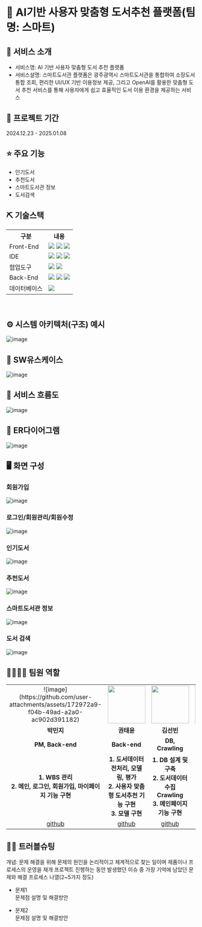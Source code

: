 # 📎 AI기반 사용자 맞춤형 도서추천 플랫폼(팀명: 스마트)

## 👀 서비스 소개
* 서비스명:  AI 기반 사용자 맞춤형 도서 추천 플랫폼
* 서비스설명: 스마트도서관 플랫폼은 광주광역시 스마트도서관을 통합하여 소장도서 통합 조회, 편리한 UI/UX 기반 이용정보 제공, 그리고 OpenAI를 활용한 맞춤형 도서 추천 서비스를 통해 사용자에게 쉽고 효율적인 도서 이용 환경을 제공하는 서비스

## 📅 프로젝트 기간
2024.12.23 - 2025.01.08
<br>

## ⭐ 주요 기능
* 인기도서
* 추천도서
* 스마트도서관 정보
* 도서검색

## ⛏ 기술스택
<table>
    <tr>
        <th>구분</th>
        <th>내용</th>
    </tr>
    <tr>
        <td>Front-End</td>
        <td>
            <img src="https://img.shields.io/badge/HTML-E34F26?style=for-the-badge&logo=HTML5&logoColor=white"/>
            <img src="https://img.shields.io/badge/CSS-1572B6?style=for-the-badge&logo=CSS3&logoColor=white"/>
            <img src="https://img.shields.io/badge/JavaScript-F7DF1E?style=for-the-badge&logo=JavaScript&logoColor=white"/>
        </td>
    </tr>
    <tr>
        <td>IDE</td>
        <td>
            <img src="https://img.shields.io/badge/VSCode-007ACC?style=for-the-badge&logo=VisualStudioCode&logoColor=white"/>
            <img src="https://img.shields.io/badge/Colab-ffbe76?style=for-the-badge&logo=Colab&logoColor=white"/>
            <img src="https://img.shields.io/badge/Jupyter-f6e58d?style=for-the-badge&logo=Jupyter&logoColor=white"/>
        </td>
    </tr>
    <tr>
        <td>협업도구</td>
        <td>
            <img src="https://img.shields.io/badge/Notion-999999?style=for-the-badge&logo=Notion&logoColor=block"/>
            <img src="https://img.shields.io/badge/GitHub-181717?style=for-the-badge&logo=GitHub&logoColor=white"/>
        </td>
    </tr>
    <tr>
        <td>Back-End</td>
        <td>
            <img src="https://img.shields.io/badge/Java-007396?style=for-the-badge&logo=java&logoColor=white"/>
            <img src="https://img.shields.io/badge/SpringBoot-6ab04c?style=for-the-badge&logo=SpringBoot&logoColor=white"/>
            <img src="https://img.shields.io/badge/TomCat-f0932b?style=for-the-badge&logo=TomCat&logoColor=white"/>
        </td>
    </tr>
    <tr>
        <td>데이터베이스</td>
        <td>
            <img src="https://img.shields.io/badge/MySQL-7ed6df?style=for-the-badge&logo=MySQL&logoColor=white"/>
        </td>
    </tr>
</table>


<br>

## ⚙ 시스템 아키텍처(구조) 예시 
![image](https://github.com/user-attachments/assets/2ce5150a-24b6-46c4-a56e-bd730f0292d8)


## 📌 SW유스케이스
![image](https://github.com/user-attachments/assets/077929db-dca3-4265-81fd-bbc41947d798)
<br>

## 📌 서비스 흐름도
![image](https://github.com/user-attachments/assets/0d37a1fd-1b96-4330-b909-b60e5e73a497)
<br>

## 📌 ER다이어그램
![image](https://github.com/user-attachments/assets/59ed74a7-8dd9-4ae1-b941-c5b9e57e77fa)
<br>

## 🖥 화면 구성

### 회원가입
![image](https://github.com/user-attachments/assets/68de1aa0-cab4-46ef-b833-86a6e7229d61)
<br>

### 로그인/회원관리/회원수정
![image](https://github.com/user-attachments/assets/f3528331-57e6-4085-9357-dba5d22f89f9)
<br>

### 인기도서
![image](https://github.com/user-attachments/assets/ec12d9ce-8f91-41a6-8bb7-cfcfc0f93773)
<br>

### 추천도서
![image](https://github.com/user-attachments/assets/7170af62-2d7f-4770-8880-6470f5f836fe)
<br>

### 스마트도서관 정보
![image](https://github.com/user-attachments/assets/321e7a64-0d02-47b7-835c-6cbfe3d1e48d)
<br>

### 도서 검색
![image](https://github.com/user-attachments/assets/9776cf00-ed1c-4f2e-9558-89628c507df0)
<br>

## 👨‍👩‍👦‍👦 팀원 역할
<table>
  <tr>
    <td align="center">![image](https://github.com/user-attachments/assets/172972a9-f04b-49ad-a2a0-ac902d391182)
</td>
    <td align="center"><img src="https://mb.ntdtv.kr/assets/uploads/2019/01/Screen-Shot-2019-01-08-at-4.31.55-PM-e1546932545978.png" width="100" height="100"/></td>
    <td align="center"><img src="https://mblogthumb-phinf.pstatic.net/20160127_177/krazymouse_1453865104404DjQIi_PNG/%C4%AB%C4%AB%BF%C0%C7%C1%B7%BB%C1%EE_%B6%F3%C0%CC%BE%F0.png?type=w2" width="100" height="100"/></td>
    <td align="center"><img src="https://i.pinimg.com/236x/ed/bb/53/edbb53d4f6dd710431c1140551404af9.jpg" width="100" height="100"/></td>
  </tr>
  <tr>
    <td align="center"><strong>박민지</strong></td>
    <td align="center"><strong>권태윤</strong></td>
    <td align="center"><strong>김선빈</strong></td>
    <td align="center"><strong>나보람</strong></td>
  </tr>
  <tr>
    <td align="center"><b>PM, Back-end</b></td>
    <td align="center"><b>Back-end</b></td>
    <td align="center"><b>DB, Crawling</b></td>
    <td align="center"><b>Front-end</b></td>
  </tr>
  <tr>
    <td align="center"><b>1. WBS 관리<br>2. 메인, 로그인, 회원가입, 마이페이지 기능 구현</b></td>
    <td align="center"><b>1. 도서데이터 전처리, 모델링, 평가<br>2. 사용자 맞춤형 도서추천 기능 구현<br>3. 모델 구현</b></td>
    <td align="center"><b>1. DB 설계 및 구축<br>2. 도서데이터 수집 Crawling<br>3. 메인페이지 기능 구현</b></td>
    <td align="center"><b>1. 전체페이지 화면 구현<br>2. 서류 작성</b></td>
  </tr>
  <tr>
    <td align="center"><a href="https://github.com/minchichi" target='_blank'>github</a></td>
    <td align="center"><a href="https://github.com/YoutubeOfficer" target='_blank'>github</a></td>
    <td align="center"><a href="https://github.com/Kim-Seon-Bin" target='_blank'>github</a></td>
    <td align="center"><a href="https://github.com/NaBoram" target='_blank'>github</a></td>
  </tr>
</table>

## 🤾‍♂️ 트러블슈팅
개념: 문제 해결을 위해 문제의 원인을 논리적이고 체계적으로 찾는 일이며 제품이나 프로세스의 운영을 재개
프로젝트 진행하는 동안 발생했던 이슈 중 가장 기억에 남았던 문제와 해결 프로세스 나열(2~5가지 정도)
  
* 문제1<br>
 문제점 설명 및 해결방안
 
* 문제2<br>
 문제점 설명 및 해결방안
